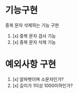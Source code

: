 # 기능구현

중복 문자 삭제하는 기능 구현

1.  [x] 중복 문자 검사 기능
2.  [x] 중복 문자 삭제 기능

# 예외사항 구현

1. [x] 알파벳이며 소문자인가?
2. [x] 길이가 1이상 1000이하인가?
